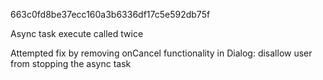 
663c0fd8be37ecc160a3b6336df17c5e592db75f

Async task execute called twice

Attempted fix by removing onCancel functionality in Dialog: disallow user from stopping the async task
